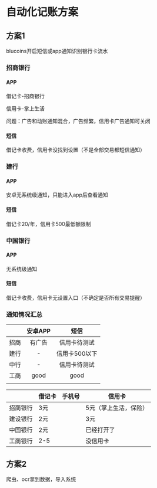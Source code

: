 # 自动化记账方案

## 方案1

blucoins开启短信或app通知识别银行卡流水

### 招商银行

#### APP

借记卡-招商银行

信用卡-掌上生活

问题：广告和动账通知混合，广告频繁，信用卡广告通知可关闭

#### 短信

借记卡收费，信用卡没找到设置（不是全部交易都短信通知）

### 建行

#### APP

安卓无系统级通知，只能进入app后查看通知

#### 短信

借记卡20/年，信用卡500最低额限制

### 中国银行

#### APP

无系统级通知

#### 短信

借记卡收费，信用卡无设置入口（不确定是否所有交易提醒）

### 通知情况汇总

|      | 安卓APP |     短信      |
| :--: | :-----: | :-----------: |
| 招商 | 有广告  | 信用卡待测试  |
| 建行 |    -    | 信用卡500以下 |
| 中行 |    -    | 信用卡待测试  |
| 工商 |  good   |     good      |
|      |         |               |

|          | **借记卡** | **手机号** | **信用卡**            |
| -------- | ---------- | ---------- | --------------------- |
| 招商银行 | 3元        |            | 5元（掌上生活，保险） |
| 建设银行 | 2元        |            | 3元                   |
| 中国银行 | 2元        |            | 已经打开了            |
| 工商银行 | 2-5        |            | 没信用卡              |

## 方案2

爬虫、ocr拿到数据，导入系统

